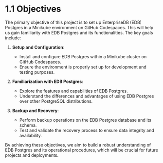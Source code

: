 # 1.1 Objectives

The primary objective of this project is to set up EnterpriseDB (EDB) Postgres in a Minikube environment on GitHub Codespaces. This will help us gain familiarity with EDB Postgres and its functionalities. The key goals include:

1. **Setup and Configuration**: 
   - Install and configure EDB Postgres within a Minikube cluster on GitHub Codespaces.
   - Ensure the environment is properly set up for development and testing purposes.

2. **Familiarization with EDB Postgres**:
   - Explore the features and capabilities of EDB Postgres.
   - Understand the differences and advantages of using EDB Postgres over other PostgreSQL distributions.

3. **Backup and Recovery**:
   - Perform backup operations on the EDB Postgres database and its schema.
   - Test and validate the recovery process to ensure data integrity and availability.

By achieving these objectives, we aim to build a robust understanding of EDB Postgres and its operational procedures, which will be crucial for future projects and deployments.


